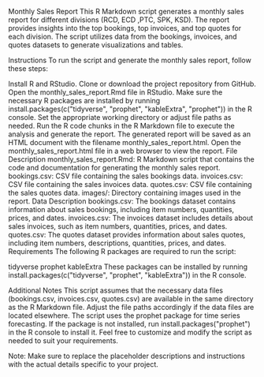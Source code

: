 Monthly Sales Report
This R Markdown script generates a monthly sales report for different divisions (RCD, ECD ,PTC, SPK, KSD). The report provides insights into the top bookings, top invoices, and top quotes for each division. The script utilizes data from the bookings, invoices, and quotes datasets to generate visualizations and tables.

Instructions
To run the script and generate the monthly sales report, follow these steps:

Install R and RStudio.
Clone or download the project repository from GitHub.
Open the monthly_sales_report.Rmd file in RStudio.
Make sure the necessary R packages are installed by running install.packages(c("tidyverse", "prophet", "kableExtra", "prophet")) in the R console.
Set the appropriate working directory or adjust file paths as needed.
Run the R code chunks in the R Markdown file to execute the analysis and generate the report.
The generated report will be saved as an HTML document with the filename monthly_sales_report.html.
Open the monthly_sales_report.html file in a web browser to view the report.
File Description
monthly_sales_report.Rmd: R Markdown script that contains the code and documentation for generating the monthly sales report.
bookings.csv: CSV file containing the sales bookings data.
invoices.csv: CSV file containing the sales invoices data.
quotes.csv: CSV file containing the sales quotes data.
images/: Directory containing images used in the report.
Data Description
bookings.csv: The bookings dataset contains information about sales bookings, including item numbers, quantities, prices, and dates.
invoices.csv: The invoices dataset includes details about sales invoices, such as item numbers, quantities, prices, and dates.
quotes.csv: The quotes dataset provides information about sales quotes, including item numbers, descriptions, quantities, prices, and dates.
Requirements
The following R packages are required to run the script:

tidyverse
prophet
kableExtra
These packages can be installed by running install.packages(c("tidyverse", "prophet", "kableExtra")) in the R console.

Additional Notes
This script assumes that the necessary data files (bookings.csv, invoices.csv, quotes.csv) are available in the same directory as the R Markdown file. Adjust the file paths accordingly if the data files are located elsewhere.
The script uses the prophet package for time series forecasting. If the package is not installed, run install.packages("prophet") in the R console to install it.
Feel free to customize and modify the script as needed to suit your requirements.

Note: Make sure to replace the placeholder descriptions and instructions with the actual details specific to your project.
